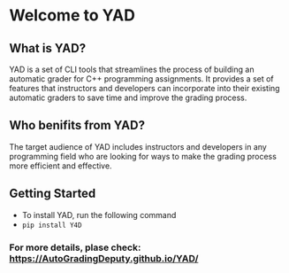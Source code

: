 # Welcome to YAD


## What is YAD?
YAD is a set of CLI tools that streamlines the process of building an automatic grader for C++ programming assignments. It provides a set of features that instructors and developers can incorporate into their existing automatic graders to save time and improve the grading process. 

## Who benifits from YAD? 
The target audience of YAD includes instructors and developers in any programming field who are looking for ways to make the grading process more efficient and effective.

## Getting Started

* To install YAD, run the following command
* `pip install Y4D`

### For more details, plase check: https://AutoGradingDeputy.github.io/YAD/

